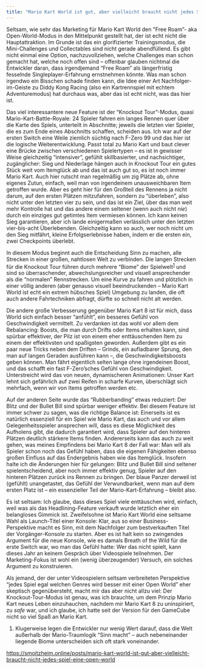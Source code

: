 ```yaml
---
title: "Mario Kart World ist gut, aber vielleicht braucht nicht jedes Spiel eine Open World?"
---
```


<div class="trix-content">Seltsam, wie sehr das Marketing für Mario Kart World den "Free Roam”- aka Open-World-Modus in den Mittelpunkt gestellt hat, der ist echt nicht die Hauptattraktion. Im Grunde ist das ein glorifizierter Trainingsmodus, die Mini-Challenges und Collectables sind nicht gerade abendfüllend. Es gibt nicht einmal eine Option, nachzuvollziehen, welche Challenges man schon gemacht hat, welche noch offen sind – offenbar glauben nichtmal die Entwickler daran, dass irgendjemand “Free Roam” als längerfristig fesselnde Singleplayer-Erfahrung ernstnehmen könnte. Was man schon irgendwo ein Bisschen schade finden kann, die Idee einer Art Nachfolger-im-Geiste zu Diddy Kong Racing (also ein Kartrennspiel mit echtem Adventuremodus) hat durchaus was, aber das ist echt nicht, was das hier ist.

Das viel interessantere neue Feature ist der “Knockout Tour”-Modus, quasi Mario-Kart-Battle-Royale: 24 Spieler fahren ein langes Rennen quer über die Karte des Spiels, unterteilt in Abschnitte; jeweils die letzten vier Spieler, die es zum Ende eines Abschnitts schaffen, scheiden aus. Ich war auf der ersten Switch eine Weile ziemlich süchtig nach F-Zero 99 und das hier ist die logische Weiterentwicklung. Passt total zu Mario Kart und baut clever eine Brücke zwischen verschiedenen Spielertypen – es ist in gewisser Weise gleichzeitig “intensiver”, gefühlt skillbasierter, und nachsichtiger, zugänglicher: Sieg und Niederlage hängen auch in Knockout Tour ein gutes Stück weit vom Itemglück ab und das ist auch gut so, es ist noch immer Mario Kart. Auch hier rutscht man regelmäßig um zig Plätze ab, ohne eigenes Zutun, einfach, weil man von irgendeinem unausweichbaren Item getroffen wurde. Aber es geht hier für den Großteil des Rennens ja nicht darum, auf den ersten Plätzen mitzufahren, sondern zu “überleben”, also nicht unter den letzten vier zu sein, und das ist ein Ziel, über das man weit mehr Kontrolle hat und das andere einem seltener (wenn auch nicht *nie*) durch ein einziges gut getimtes Item vermiesen können. Ich kann keinen Sieg garantieren, aber ich lande einigermaßen verlässlich unter den letzten vier-bis-acht Überlebenden. Gleichzeitig kann so auch, wer noch nicht um den Sieg mitfährt, kleine Erfolgserlebnisse haben, indem er die ersten ein, zwei Checkpoints überlebt.

In diesem Modus beginnt auch die Entscheidung Sinn zu machen, alle Strecken in einer großen, nahtlosen Welt zu verbinden. Die langen Strecken für die Knockout Tour führen durch mehrere “Biome” der Spielwelt<sup id="fnref:1">[1](#fn:1)</sup> und sind so überraschender, abwechslungsreicher und visuell ansprechender als die “normalen” Rennstrecken. Um eine Kurve zu fahren und plötzlich in einer völlig anderen (aber genauso visuell beeindruckenden – Mario Kart World ist echt ein extrem hübsches Spiel) Umgebung zu landen, die oft auch andere Fahrtechniken abfragt, dürfte so schnell nicht alt werden.

Die andere große Verbesserung gegenüber Mario Kart 8 ist für mich, dass World sich einfach besser “anfühlt”, ein besseres Gefühl von Geschwindigkeit vermittelt. Zu verdanken ist das wohl vor allem dem Rebalancing: Boosts, die man durch Drifts oder Items erhalten kann, sind spürbar effektiver, der Pilz ist von einem eher enttäuschenden Item zu einem der effektivsten und spaßigsten geworden. Außerdem gibt es ein paar neue Tricks neben dem Driften – Grinds, ein aufladbarer Sprung, den man auf langen Geraden ausführen kann –, die Geschwindigkeitsboosts geben können. Man fährt eigentlich selten lange ohne irgendeinen Boost, und das schafft ein fast F-Zero’sches Gefühl von Geschwindigkeit. Unterstreicht wird das von neuen, dynamischeren Animationen: Unser Kart lehnt sich gefährlich auf zwei Reifen in scharfe Kurven, überschlägt sich mehrfach, wenn wir von Items getroffen werden etc.

Auf der anderen Seite wurde das “Rubberbanding” etwas reduziert: Der Blitz und der Bullet Bill sind spürbar weniger effektiv. Bei diesem Feature ist immer schwer zu sagen, was die richtige Balance ist: Einerseits ist es natürlich essenziell für ein Spiel wie Mario Kart, das auch und vor allem Gelegenheitsspieler ansprechen will, dass es diese Möglichkeit des Aufholens gibt, die dadurch garantiert wird, dass Spieler auf den hinteren Plätzen deutlich stärkere Items finden. Andererseits kann das auch zu weit gehen, was meines Empfindens bei Mario Kart 8 der Fall war: Man will als Spieler schon noch das Gefühl haben, dass die eigenen Fähigkeiten ebenso großen Einfluss auf das Endergebnis haben wie das Itemglück. Insofern halte ich die Änderungen hier für gelungen: Blitz und Bullet Bill sind seltener spielentscheidend, aber noch immer effektiv genug, Spieler auf den hinteren Plätzen zurück ins Rennen zu bringen. Der blaue Panzer derweil ist (gefühlt) unangetastet, das Gefühl der Verwundbarkeit, wenn man auf dem ersten Platz ist – ein essenzieller Teil der Mario-Kart-Erfahrung – bleibt also.

Es ist seltsam: Ich glaube, dass dieses Spiel viele enttäuschen wird, einfach, weil was als das Headlining-Feature verkauft wurde letztlich eher ein belangloses Gimmick ist. Zweifelsohne ist Mario Kart World eine seltsame Wahl als Launch-Titel einer Konsole: Klar, aus so einer Business-Perspektive macht es Sinn, mit dem Nachfolger zum bestverkauften Titel der Vorgänger-Konsole zu starten. Aber es ist halt kein so zwingendes Argument für die neue Konsole, wie es damals Breath of the Wild für die erste Switch war, wo man das Gefühl hatte: Wer das nicht spielt, kann dieses Jahr an keinem Gespräch über Videospiele teilnehmen. Der Marketing-Fokus ist wohl ein (wenig überzeugender) Versuch, ein solches Argument zu konstruieren.

Als jemand, der der unter Videospielern seltsam verbreiteten Perspektive “jedes Spiel egal welchen Genres wird besser mit einer Open World” eher skeptisch gegenübersteht, macht mir das aber nicht allzu viel: Der Knockout-Tour-Modus ist genau, was ich brauchte, um dem Prinzip Mario Kart neues Leben einzuhauchen, nachdem mir Mario Kart 8 zu uninspiriert, zu *safe* war, und ich glaube, ich hatte seit der Version für den GameCube nicht so viel Spaß an Mario Kart.

1. Klugerweise legen die Entwickler nur wenig Wert darauf, dass die Welt außerhalb der Mario-Traumlogik “Sinn macht” – auch nebeneinander liegende Biome unterscheiden sich oft stark voneinander.

</div>

https://smoitzheim.online/posts/mario-kart-world-ist-gut-aber-vielleicht-braucht-nicht-jedes-spiel-eine-open-world